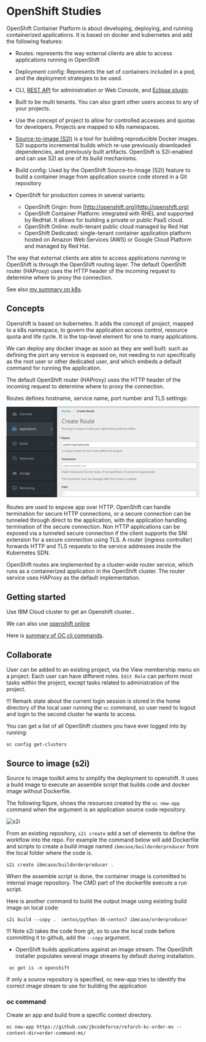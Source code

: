 # OpenShift Studies

OpenShift Container Platform is about developing, deploying, and running containerized applications. It is based on docker and kubernetes and add the following features:

* Routes: represents the way external clients are able to access applications running in OpenShift
* Deployment config: Represents the set of containers included in a pod, and the deployment strategies to be used.
* CLI, [REST API](https://docs.openshift.org/latest/rest_api/index.html) for administration or Web Console, and [Eclipse plugin](https://tools.jboss.org/features/openshift.html).
* Built to be multi tenants. You can also grant other users access to any of your projects. 
* Use the concept of project to allow for controlled accesses and quotas for developers. Projects are mapped to k8s namespaces.
* [Source-to-image (S2I)](https://docs.openshift.org/latest/creating_images/s2i.html) is a tool for building reproducible Docker images. S2I supports incremental builds which re-use previously downloaded dependencies, and previously built artifacts. OpenShift is S2I-enabled and can use S2I as one of its build mechanisms.
* Build config: Used by the OpenShift Source-to-Image (S2I) feature to build a container image from application source code stored in a Git repository

* OpenShift for production comes in several variants:

    * OpenShift Origin: from [http://openshift.org](http://openshift.org)
    * OpenShift Container Platform: integrated with RHEL and supported by RedHat. It allows for building a private or public PaaS cloud.
    * OpenShift Online: multi-tenant public cloud managed by Red Hat
    * OpenShift Dedicated: single-tenant container application platform hosted on Amazon Web Services (AWS) or Google Cloud Platform and managed by Red Hat.

The way that external clients are able to access applications running in OpenShift is through the OpenShift routing layer. The default OpenShift router (HAProxy) uses the HTTP header of the incoming request to determine where to proxy the connection. 

See also [my summary on k8s](k8s/k8s-0.md).

## Concepts

Openshift is based on kubernetes. It adds the concept of project, mapped to a k8s namespace, to govern the application access control, resource quota and life cycle. It is the top-level element for one to many applications.

We can deploy any docker image  as soon as they are well built: such as defining the port any service is exposed on, not needing to run specifically as the root user or other dedicated user, and which embeds a default command for running the application.

The default OpenShift router (HAProxy) uses the HTTP header of the incoming request to determine where to proxy the connection. 

Routes defines hostname, service name, port number and TLS settings:

![](images/route.png)

Routes are used to expose app over HTTP. OpenShift can handle termination for secure HTTP connections, or a secure connection can be tunneled through direct to the application, with the application handling termination of the secure connection. Non HTTP applications can be exposed via a tunneled secure connection if the client supports the SNI extension for a secure connection using TLS.
A router (ingress controller) forwards HTTP and TLS requests to the service addresses inside the Kubernetes SDN.

OpenShift routes are implemented by a cluster-wide router service, which runs as a containerized application in the OpenShift cluster. The router service uses HAProxy as the default implementation.


## Getting started

Use IBM Cloud cluster to get an Openshift cluster..

We can also use [openshift online](https://docs.openshift.com/online/getting_started/basic_walkthrough.html) 

Here is [summary of OC cli commands](oc-cli.md).

## Collaborate

User can be added to an existing project, via the View membership menu on a project. Each user can have different roles. `Edit Role` can perform most tasks within the project, except tasks related to administration of the project.

!!! Remark
    state about the current login session is stored in the home directory of the local user running the `oc` command, so user need to logout and login to the second cluster he wants to access. 

You can get a list of all OpenShift clusters you have ever logged into by running:

```
oc config get-clusters
```

## Source to image (s2i)

Source to image toolkit aims to simplify the deployment to openshift. It uses a build image to execute an assemble script that builds code and docker image without Dockerfile.  

The following figure, shows the resources created by the `oc new-app` command when the argument is an application source code repository.

 ![s2i](https://rol.redhat.com/rol/static/static_file_cache/do180-4.2/openshift-dc-and-bc-3.png)

From an existing repository, `s2i create` add a set of elements to define the workflow into the repo. For example the command below will add Dockerfile and scripts to create a build image named `ibmcase/buildorderproducer` from the local folder where the code is.

```
s2i create ibmcase/buildorderproducer .
```

When the assemble script is done, the container image is committed to internal image repository. The CMD part of the dockerfile execute a run script.

Here is another command to build the output image using existing build image on local code:

```
s2i build --copy .  centos/python-36-centos7 ibmcase/orderproducer
```

!!! Note
    s2i takes the code from git, so to use the local code before committing it to github, add the `--copy` argument.

* OpenShift builds applications against an image stream. The OpenShift installer populates several image streams by default during installation.  

```shell
 oc get is -n openshift
```

If only a source repository is specified, oc new-app tries to identify the correct image stream to use for building the application

### oc command

Create an app and build from a specific context directory.

```
oc new-app https://github.com/jbcodeforce/refarch-kc-order-ms --context-dir=order-command-ms/
```

